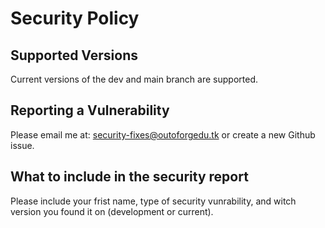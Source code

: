 # Security Policy

## Supported Versions

Current versions of the dev and main branch are supported.

## Reporting a Vulnerability

Please email me at: security-fixes@outoforgedu.tk or create a new Github issue.

## What to include in the security report

Please include your frist name, type of security vunrability, and witch version you found it on (development or current).

